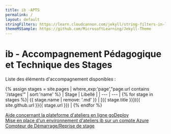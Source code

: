 ```yaml
---
title: ib -APTS
permalink: /
layout: default
stringFilters: https://learn.cloudcannon.com/jekyll/string-filters-in-liquid
themeMSSample: https://github.com/MicrosoftLearning/Jekyll-Theme
---
```

# ib - Accompagnement Pédagogique et Technique des Stages
Liste des éléments d'accompagnement disponibles :  

{% assign stages = site.pages | where_exp:'page',"page.url contains '/stages'" | sort:'name' %}
| Stage | Libellé |
| --- | --- | 
{% for stage in stages  %}| {{ stage.name | remove: '.md' }} | [{{ stage.title }}]({{ site.github.url }}{{ stage.url }}) |
{% endfor %}

[Aide concernant la plateforme d'ateliers en ligne goDeploy](https://github.com/renaudwangler/ib/blob/master/extra/goDeployDoc.md#plateforme-godeploy)  
[Mise en place d'un environnement d'ateliers ib sur un compte Azure](https://github.com/renaudwangler/ib/blob/master/extra/ibAzureLabs.md#mise-en-place-dun-environnement-dateliers-ib-sur-un-compte-azure)  
[Compteur de Démarrage/Reprise de stage](https://chrono.html)  